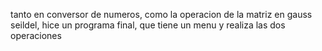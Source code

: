 tanto en conversor de numeros, como la operacion de la matriz en gauss seildel, hice un programa final, que tiene un menu y realiza las dos operaciones 
